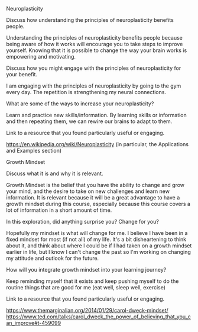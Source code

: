 Neuroplasticity

Discuss how understanding the principles of neuroplasticity benefits people.

Understanding the principles of neuroplasticity benefits people because being aware of how it works will encourage you to take steps to improve yourself. Knowing that it is possible to change the way your brain works is empowering and motivating.


Discuss how you might engage with the principles of neuroplasticity for your benefit.

I am engaging with the principles of neuroplasticity by going to the gym every day. The repetition is strengthening my neural connections.


What are some of the ways to increase your neuroplasticity?

Learn and practice new skills/information. By learning skills or information and then repeating them, we can rewire our brains to adapt to them.


Link to a resource that you found particularly useful or engaging.

https://en.wikipedia.org/wiki/Neuroplasticity (in particular, the Applications and Examples section)


Growth Mindset

Discuss what it is and why it is relevant.

Growth Mindset is the belief that you have the ability to change and grow your mind, and the desire to take on new challenges and learn new information. It is relevant because it will be a great advantage to have a growth mindset during this course, especially because this course covers a lot of information in a short amount of time.


In this exploration, did anything surprise you? Change for you?

Hopefully my mindset is what will change for me. I believe I have been in a fixed mindset for most (if not all) of my life. It's a bit disheartening to think about it, and think about where I could be if I had taken on a growth mindset earlier in life, but I know I can't change the past so I'm working on changing my attitude and outlook for the future.


How will you integrate growth mindset into your learning journey?

Keep reminding myself that it exists and keep pushing myself to do the routine things that are good for me (eat well, sleep well, exercise)


Link to a resource that you found particularly useful or engaging.

https://www.themarginalian.org/2014/01/29/carol-dweck-mindset/
https://www.ted.com/talks/carol_dweck_the_power_of_believing_that_you_can_improve#t-459099
